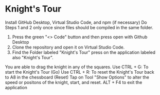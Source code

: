 # Knight's Tour

Install GitHub Desktop, Virtual Studio Code, and npm (if necessary)
Do Steps 1 and 2 only once since files should be compiled in the same folder.
1. Press the green "<> Code" button and then press open with Github Desktop
2. Clone the repository and open it on Virtual Studio Code.
3. Find the Folder labeled "Knight's Tour" press on the application labeled also "Knight's Tour".

You are able to drag the knight in any of the squares. 
Use CTRL + G: To start the Knight's Tour (Go)
Use CTRL + R: To reset the Knight's Tour back to A8 in the chessboard (Reset)
Tap on Tool "Show Options" to alter the speed or positons of the knight, start, and reset.
ALT + F4 to exit the application

